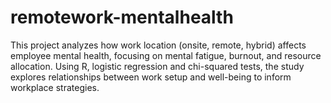# remotework-mentalhealth
This project analyzes how work location (onsite, remote, hybrid) affects employee mental health, focusing on mental fatigue, burnout, and resource allocation. Using R, logistic regression and chi-squared tests, the study explores relationships between work setup and well-being to inform workplace strategies.
